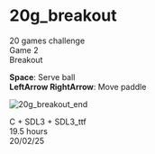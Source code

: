# 20g_breakout

20 games challenge\
Game 2\
Breakout

**Space**: Serve ball\
**LeftArrow RightArrow**: Move paddle

![20g_breakout_end](https://github.com/user-attachments/assets/386b8c92-c4b9-4da2-8482-1a3f11e9a6e8)

C + SDL3 + SDL3_ttf\
19.5 hours\
20/02/25


